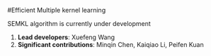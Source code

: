 

#Efficient Multiple kernel learning


SEMKL algorithm is currently under development

1. **Lead developers**:           Xuefeng Wang
2. **Significant contributions**: Minqin Chen, Kaiqiao Li, Peifen Kuan
